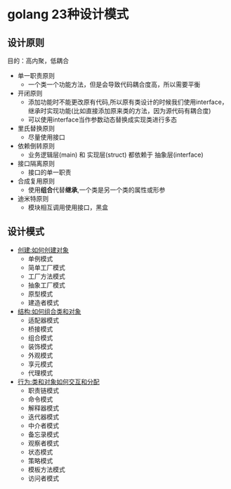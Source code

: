 # golang 23种设计模式
## 设计原则
目的：高内聚，低耦合
- 单一职责原则
  - 一个类一个功能方法，但是会导致代码耦合度高，所以需要平衡
- 开闭原则
  - 添加功能时不能更改原有代码,所以原有类设计的时候我们使用interface，继承时实现功能(比如直接添加原来类的方法，因为源代码有耦合度)
  - 可以使用interface当作参数动态替换成实现类进行多态
- 里氏替换原则
  - 尽量使用接口
- 依赖倒转原则
  - 业务逻辑层(main) 和 实现层(struct) 都依赖于 抽象层(interface)
- 接口隔离原则
  - 接口的单一职责
- 合成复用原则
  - 使用**组合**代替**继承**,一个类是另一个类的属性或形参
- 迪米特原则
  - 模块相互调用使用接口，黑盒
## 设计模式
- [创建:如何创建对象](./Creational)
  - 单例模式
  - 简单工厂模式
  - 工厂方法模式
  - 抽象工厂模式
  - 原型模式
  - 建造者模式
- [结构:如何组合类和对象](./Structural)
  - 适配器模式
  - 桥接模式
  - 组合模式
  - 装饰模式
  - 外观模式
  - 享元模式
  - 代理模式
- [行为:类和对象如何交互和分配](./Behavioral)
  - 职责链模式
  - 命令模式
  - 解释器模式
  - 迭代器模式
  - 中介者模式
  - 备忘录模式
  - 观察者模式
  - 状态模式
  - 策略模式
  - 模板方法模式
  - 访问者模式